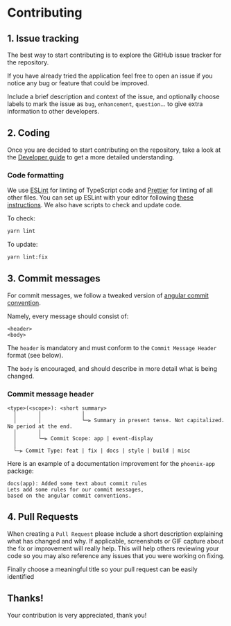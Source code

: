 # Contributing

## 1. Issue tracking

The best way to start contributing is to explore the GitHub issue tracker for the repository.

If you have already tried the application feel free to open an issue if you notice any bug or feature that could be improved.

Include a brief description and context of the issue, and optionally choose labels to mark the issue as `bug`, `enhancement`, `question`...
to give extra information to other developers.

## 2. Coding

Once you are decided to start contributing on the repository, take a look at the [Developer guide](./guides/developers#readme) to get a more detailed understanding.

### Code formatting

We use [ESLint](http://github.com/eslint/eslint) for linting of TypeScript code and [Prettier](http://github.com/prettier/prettier) for linting of all other files. You can set up ESLint with your editor following [these instructions](https://eslint.org/docs/user-guide/integrations). We also have scripts to check and update code.

To check:

```sh
yarn lint
```

To update:

```sh
yarn lint:fix
```

## 3. Commit messages

For commit messages, we follow a tweaked version of [angular commit convention](https://github.com/angular/angular/blob/master/CONTRIBUTING.md#commit).

Namely, every message should consist of:

```
<header>
<body>
```

The `header` is mandatory and must conform to the `Commit Message Header` format (see below).

The `body` is encouraged, and should describe in more detail what is being changed.

### Commit message header

```
<type>(<scope>): <short summary>
  │       │             │
  │       │             └─⫸ Summary in present tense. Not capitalized. No period at the end.
  │       │
  │       └─⫸ Commit Scope: app | event-display
  │
  └─⫸ Commit Type: feat | fix | docs | style | build | misc
```

Here is an example of a documentation improvement for the `phoenix-app` package:

```
docs(app): Added some text about commit rules
Lets add some rules for our commit messages, 
based on the angular commit conventions.
```

## 4. Pull Requests

When creating a `Pull Request` please include a short description explaining what has changed and why. If applicable, screenshots or GIF capture about the fix or improvement will really help.
This will help others reviewing your code so you may also reference any issues that you were working on fixing.

Finally choose a meaningful title so your pull request can be easily identified

## Thanks!

Your contribution is very appreciated, thank you!
